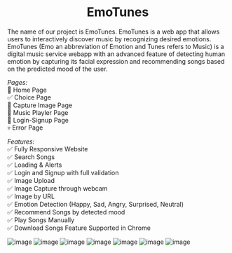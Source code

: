 # <div align="center">EmoTunes</div> 

 
The name of our project is EmoTunes. EmoTunes is a web app that allows users to interactively discover music by recognizing desired emotions. EmoTunes (Emo an abbreviation of Emotion and Tunes refers to Music) is a digital music service webapp with an advanced feature of detecting human emotion by capturing its facial expression and recommending songs based on the predicted mood of the user. 

*Pages:* <br>
🏡 Home Page <br>
✅ Choice Page <br>
📸 Capture Image Page <br>
🎵 Music Playler Page <br>
🔐 Login-Signup Page <br>
💀 Error Page <br>

*Features:* <br>
✅ Fully Responsive Website <br>
✅ Search Songs <br>
✅ Loading & Alerts <br>
✅ Login and Signup with full validation <br>
✅ Image Upload <br>
✅ Image Capture through webcam <br>
✅ Image by URL  <br>
✅ Emotion Detection (Happy, Sad, Angry, Surprised, Neutral)  <br>
✅ Recommend Songs by detected mood  <br>
✅ Play Songs Manually  <br>
✅ Download Songs Feature Supported in Chrome  <br>

![image](https://user-images.githubusercontent.com/56014170/170413326-0bd0520b-95bd-4c78-9859-6a8321ee8716.png)
![image](https://user-images.githubusercontent.com/56014170/170413369-bd786361-9b89-4ebf-bf4c-56e1baaaeed2.png)
![image](https://user-images.githubusercontent.com/56014170/170413383-d1802605-c604-4033-8d00-cff89365a1f6.png)
![image](https://user-images.githubusercontent.com/56014170/170413425-81c9bc6d-8b32-401e-9178-1408cf4284a8.png)
![image](https://user-images.githubusercontent.com/56014170/170413504-7995635a-107e-493e-a6b6-99b6675d7dc0.png)
![image](https://user-images.githubusercontent.com/56014170/170413552-b5657c37-d370-4c3a-9ac9-63abf4836e4d.png)
![image](https://user-images.githubusercontent.com/56014170/170413592-8416cebb-af8b-4b8b-bedf-1c50212bd31f.png)
